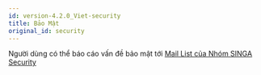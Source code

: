 ```yaml
---
id: version-4.2.0_Viet-security
title: Bảo Mật
original_id: security
---
```


<!--- Licensed to the Apache Software Foundation (ASF) under one or more contributor license agreements.  See the NOTICE file distributed with this work for additional information regarding copyright ownership.  The ASF licenses this file to you under the Apache License, Version 2.0 (the "License"); you may not use this file except in compliance with the License.  You may obtain a copy of the License at http://www.apache.org/licenses/LICENSE-2.0 Unless required by applicable law or agreed to in writing, software distributed under the License is distributed on an "AS IS" BASIS, WITHOUT WARRANTIES OR CONDITIONS OF ANY KIND, either express or implied.  See the License for the specific language governing permissions and limitations under the License.  -->

Người dùng có thể báo cáo vấn đề bảo mật tới
[Mail List của Nhóm SINGA Security](mailto:security@singa.apache.org)
